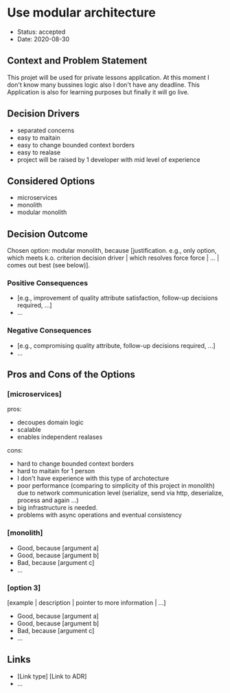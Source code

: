 # Use modular architecture

* Status: accepted 
* Date: 2020-08-30

## Context and Problem Statement

This projet will be used for private lessons application. At this moment I don't know many bussines logic also I don't have any deadline. This Application is also for learning purposes but finally it will go live.

## Decision Drivers <!-- optional -->

* separated concerns
* easy to maitain
* easy to change bounded context borders
* easy to realase
* project will be raised by 1 developer with mid level of experience

## Considered Options

* microservices
* monolith
* modular monolith

## Decision Outcome

Chosen option: modular monolith, because [justification. e.g., only option, which meets k.o. criterion decision driver | which resolves force force | … | comes out best (see below)].

### Positive Consequences <!-- optional -->

* [e.g., improvement of quality attribute satisfaction, follow-up decisions required, …]
* …

### Negative Consequences <!-- optional -->

* [e.g., compromising quality attribute, follow-up decisions required, …]
* …

## Pros and Cons of the Options <!-- optional -->

### [microservices]

pros:
* decoupes domain logic
* scalable
* enables independent realases

cons:
* hard to change bounded context borders
* hard to maitain for 1 person
* I don't have experience with this type of archotecture
* poor performance (comparing to simplicity of this project in monolith) due to network communication level (serialize, send via http, deserialize, process and again ...)
* big infrastructure is needed.
* problems with async operations and eventual consistency


### [monolith]

* Good, because [argument a]
* Good, because [argument b]
* Bad, because [argument c]
* … <!-- numbers of pros and cons can vary -->

### [option 3]

[example | description | pointer to more information | …] <!-- optional -->

* Good, because [argument a]
* Good, because [argument b]
* Bad, because [argument c]
* … <!-- numbers of pros and cons can vary -->

## Links <!-- optional -->

* [Link type] [Link to ADR] <!-- example: Refined by [ADR-0005](0005-example.md) -->
* … <!-- numbers of links can vary -->
